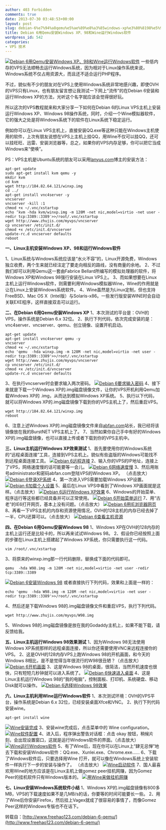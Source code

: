 ```yaml
---
author: 403 Forbidden
comments: true
date: 2013-07-30 03:48:53+00:00
layout: post
slug: debian-6%e7%94%a8qemu%e5%ae%89%e8%a3%85windows-xp%e3%80%8198%e5%92%8cwine%e8%bf%90%e8%a1%8cwindows%e8%bd%af%e4%bb%b6
title: Debian 6用Qemu安装Windows XP、98和Wine运行Windows软件
wordpress_id: 542
categories:
- VPS 技术
---
```

[![Debian 6用Qemu安装Windows XP、98和Wine运行Windows软件](/uploads/201307/debian-xp_00.jpg)](/uploads/201307/debian-xp_00.jpg)
一些低内存的VPS无法顺畅去运行Windows系统，因为相对于Linux操作系统来说，Windows系统不仅占用资源大，而且还不适合运行PHP程序。

不过，貌似有不少的朋友对在VPS上使用Windows系统非常地感兴趣，即使OVH的VPS只有Linux，也有朋友留言想让我测试一下网上“流传”的在Debian 6安装和运行Windows XP的方法，光听这个名字就应该会觉得很好玩。

所以这次的VPS教程就来和大家分享一下如何在Debian 6的Linux VPS主机上安装运行Windows XP、Windows 98操作系统，同时，介绍一个Wine模拟器软件，它的强大之处是将Windows系统下的软件在Linux系统下稳定运行。

例如你可以在Linux VPS主机上，直接安装QQ.exe等这种只能在Windows主机使用的软件，上次有朋友说想在VPS上主机上挂QQ，用Wine不仅可以挂QQ，还可以挂旺旺、迅雷、安装浏览器等，总之，如果你的VPS内存足够，你可以把它当成Windows来“使唤”。

PS：VPS主机是Ubuntu系统的朋友可以采用[lanyus.com](http://www.lanyus.com/)博主的安装方法：
```shell
apt-get update
sudo apt-get install kvm qemu -y
mkdir kvm
cd kvm
wget http://184.82.64.121/winxp.img
cd ../
apt-get install vnc4server -y
vncserver
vncserver -kill :1
chmod +x ~/.vnc/xstartup
echo ‘kvm -hda kvm/winxp.img -m 128M -net nic,model=virtio -net user -redir tcp:3389::3389′>>/root/.vnc/xstartup
wget http://www.zhujis.com/myvps/vncserver
cp vncserver /etc/init.d/
chmod +x /etc/init.d/vncserver
update-rc.d vncserver defaults
reboot

```

**一、Linux主机安装Windows XP、98和运行Windows软件**

1、Linux系统与Windows系统应该是“水火不容”的，Linux开源免费，Windows独立收费，两个生来就已经注定了要走向相反的路线，没有商量的余地。
2、不过我们却可以利用Qemu这一套由Fabrice Bellard所编写的模拟处理器的软件，将Windows XP和Windows 98强行安装在Linux VPS上。
3、而如果想要在Linux主机上运行Windows软件，则需要利用Windows模拟器Wine，Wine的作用就是让在Linux上安装Windows系统软件。
4、Wine虽然是为Linux定制，但也支持FreeBSD、Mac OS X（Intel版）与Solaris-x86。一些发行版安装WINE时会自动关联EXE程序，这样直接双击可以运行。

**二、在Debian 6用Qemu安装Windows XP**
1、本次测试的平台是：OVH的VPS，操作系统是Debian 6.x 32位。
2、执行下列代码，依次完成安装的是：vnc4server、vncserver、qemu、创立镜像、设置开机启动。
```shell
apt-get update
apt-get install vnc4server qemu -y
vncserver
chmod +x ~/.vnc/xstartup
echo 'qemu  -hda winxp.img -m 128M -net nic,model=virtio -net user -redir tcp:3389::3389'>>/root/.vnc/xstartup
wget http://www.zhujis.com/myvps/vncserver
cp vncserver /etc/init.d/
chmod +x /etc/init.d/vncserver
update-rc.d vncserver defaults

```

3、在执行vncserver时会要求输入两次密码。
[![Debian 6要求输入密码](/uploads/201307/debian-xp_01.gif)](/uploads/201307/debian-xp_01.gif)
4、接下来就是下载一个Windows XP的.img磁盘镜像文件，让你的VPS开机利用Qemu加载Windows XP的 .img，从而达到模拟Windows XP系统。
5、执行以下代码，就可以将Windows XP的.img磁盘镜像下载到你的VPS主机上了，然后重启VPS。
```shell
wget http://184.82.64.121/winxp.img
reboot

```

6、注意上述Windows XP的.img磁盘镜像文件来自[abfan.com](http://www.hiblog.info/index.php/archives/20/)站长，我已经将该镜像放在我的BurstNET VPS主机上了。
7、当然如果你自己手中有好的Windows XP的.img磁盘镜像，也可以直接上传或者下载到你的VPS主机中。

**三、Linux主机运行Windows XP效果测试**
1、首先要使用你的Windows系统的“远程桌面连接”工具，连接到VPS主机上。貌似有些盗版的Windows可能找不到远程桌面连接工具。
[![Debian 6远程连接](/uploads/201307/debian-xp_02.gif)](/uploads/201307/debian-xp_02.gif)
2、输入你的VPS的IP地址，连接上了VPS，网络速度慢的话可能要等一会儿。
[![Debian 6网络速度慢](/uploads/201307/debian-xp_03.gif)](/uploads/201307/debian-xp_03.gif)
3、然后用账号administrator和密码abfan.com登陆VPS的Windows XP。 （点击放大）
[![Debian 6登录XP系统](/uploads/201307/debian-xp_04.gif)](/uploads/201307/debian-xp_04.gif)
4、第一次进入VPS需要加载Windows XP设置。
[![Debian 6加载个人设置](/uploads/201307/debian-xp_05.gif)](/uploads/201307/debian-xp_05.gif)
5、最后在Linux VPS中看到了Windows XP画面就是这样。（点击放大）
[![Debian 6运行Windows XP效果](/uploads/201307/debian-xp_06.gif)](/uploads/201307/debian-xp_06.gif)
6、Windows的开始菜单、程序运行等这些都已经具备并可以正常使用。
[![Debian 6开始菜单运行](/uploads/201307/debian-xp_07.gif)](/uploads/201307/debian-xp_07.gif)
7、用“古老”的IE6打开网页，基本上没有问题。（点击放大）
[![Debian 6用IE浏览器网页](/uploads/201307/debian-xp_08.gif)](/uploads/201307/debian-xp_08.gif)
8、再看一下VPS主机的内存和资源使用情况，OVH的128主机的内存已经去掉了一半，CPU还算可以。（点击放大）
[![Debian 6查看主机资源](/uploads/201307/debian-xp_09.gif)](/uploads/201307/debian-xp_09.gif)

**四、在Debian 6用Qemu安装Windows 98**
1、Windows XP在OVH的128内存的主机上运行还是比较卡的，所以再来试试Windows 98。
2、假设你已经按照上面的步骤在Linux主机上搭建起了Windows XP系统，你只需要执行这一代码。
```shell
vim /root/.vnc/xstartup

```

3、将原来的winxp.img那一行代码删除，替换成下面的代码即可。
```shell
qemu  -hda W98.img -m 128M -net nic,model=virtio -net user -redir tcp:3389::3389

```

[![Debian 6安装Windows 98](/uploads/201307/debian-xp_10.gif)](/uploads/201307/debian-xp_10.gif)
或者直接执行下列代码，效果和上面是一样的：
```shell
echo 'qemu  -hda W98.img -m 128M -net nic,model=virtio -net user -redir tcp:3389::3389'>>/root/.vnc/xstartup

```

4、然后还是下载Windows 98的.img磁盘镜像文件和重启VPS，执行下列代码。
```shell
wget http://www.zhujis.com/myvps/W98.img

```

5、Windows 98的.img磁盘镜像是放在我的Godaddy主机上，如果不能下载，请反馈给我。

**五、Linux主机运行Windows 98效果测试**
1、因为Windows 98无法使用Windows XP系统那样的远程桌面连接，所以你还需要使用VNC来远程连接你的VPS。
2、这是OVH的128内存VPS上跑Windows 98的开机画面，和今天的Windows 8相比，是不是觉得当年很流行的W98很丑陋？（点击放大）
[![Debian 6开机画面](/uploads/201307/debian-xp_11.gif)](/uploads/201307/debian-xp_11.gif)
3、这是Windows 98的桌面，很简洁，当然开机速度也很快，只有短短几秒钟就可以进入系统了。
[![Debian 6快速进入桌面](/uploads/201307/debian-xp_12.gif)](/uploads/201307/debian-xp_12.gif)
4、这是Linux主机运行Windows 98的“我的电脑”，控制面板、打印机、系统硬盘、移动Disk就可以操作。
[![Debian 6选择Windows 98效果](/uploads/201307/debian-xp_13.gif)](/uploads/201307/debian-xp_13.gif)

**六、Linux主机利用Wine运行Windows软件**
1、本次测试环境：OVH的VPS平台，操作系统是Debian 6.x 32位，已经安装桌面Xfce和VNC。
2、执行下列代码安装wine。
```shell
apt-get install wine

```

[![Wine安装完成](/uploads/201307/megayoutubeviews_09.gif)](/uploads/201307/megayoutubeviews_09.gif)
3、安装wine完成后，点击菜单中的 Wine configuration。
[![Wine软件配置](/uploads/201307/megayoutubeviews_10.gif)](/uploads/201307/megayoutubeviews_10.gif)
4、进入后，程序弹出警告对话框：点击 okay 按钮，稍候片刻，会出现设置窗口，这就是运行Windows软件的界面。（点击放大）
[![Wine运行Windows软件](/uploads/201307/megayoutubeviews_11.gif)](/uploads/201307/megayoutubeviews_11.gif)
5、有了Wine后，现在你可以在Linux上“肆无忌惮”地去下载和安装Windows软件：QQ.exe、Xunlei.exe、Chrome.exe……
6、下载了Windows软件后，只要选择用Wine 打开，就可以像在Windows系统上安装软件一样执行下一步的安装与操作了。 （点击放大）
[![Wine启动软件](/uploads/201307/megayoutubeviews_19.gif)](/uploads/201307/megayoutubeviews_19.gif)
7、国人最喜欢用Wine的地方应该是在Linux主机上做gomez peer挂机网赚，因为Gomez Peer的挂机软件只有Windows版本的。
[![用Wine来做挂机网赚](/uploads/201307/megayoutubeviews_20.gif)](/uploads/201307/megayoutubeviews_20.gif)

**七、Linux安装Windows系统软件小结**
1、Windows XP的.img磁盘镜像有800多MB，VPS的下载速度如果不是几MB/s的话，你要等的时间可能要长一些。
2、用了Wine后你安装Firefox，然后挂上Vagex就成了很容易的事情了，而像Gomez Peer这样的Windows专版也不在话下。

转载自：[http://www.freehao123.com/debian-6-qemu/](http://www.freehao123.com/debian-6-qemu/)
